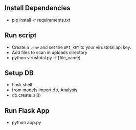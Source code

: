 ## Install Dependencies

- pip install -r requirements.txt


## Run script
- Create a `.env` and set the `API_KEY` to your virustotal api key.
- Add files to scan in uploads directory
- python virustotal.py -f [file_name]

## Setup DB
- flask shell
- from models import db, Analysis
- db.create_all()

## Run Flask App
- python app.py